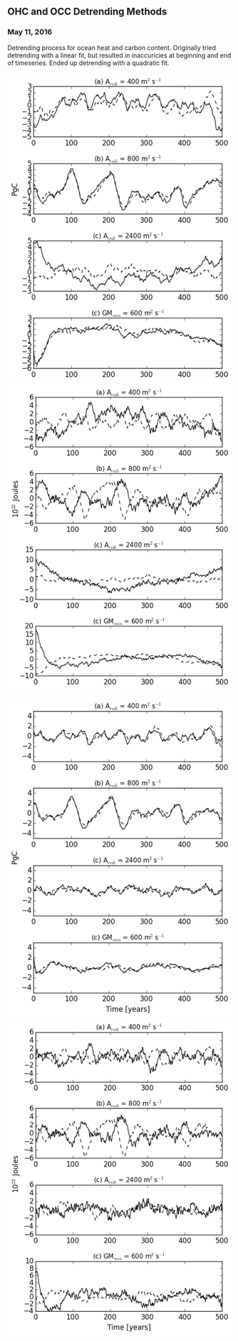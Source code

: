 ## OHC and OCC Detrending Methods 
### May 11, 2016 

Detrending process for ocean heat and carbon content. Originally tried detrending with a linear fit, but resulted in inaccuricies at beginning and end of timeseries. Ended up detrending with a quadratic fit. 

![](figures/aredi_occ_timeseries.png)
![](figures/aredi_ohc_timeseries.png)

![](figures/aredi_occ_timeseries_quadratic_detrend.png)
![](figures/aredi_ohc_timeseries_quadratic_detrend.png)